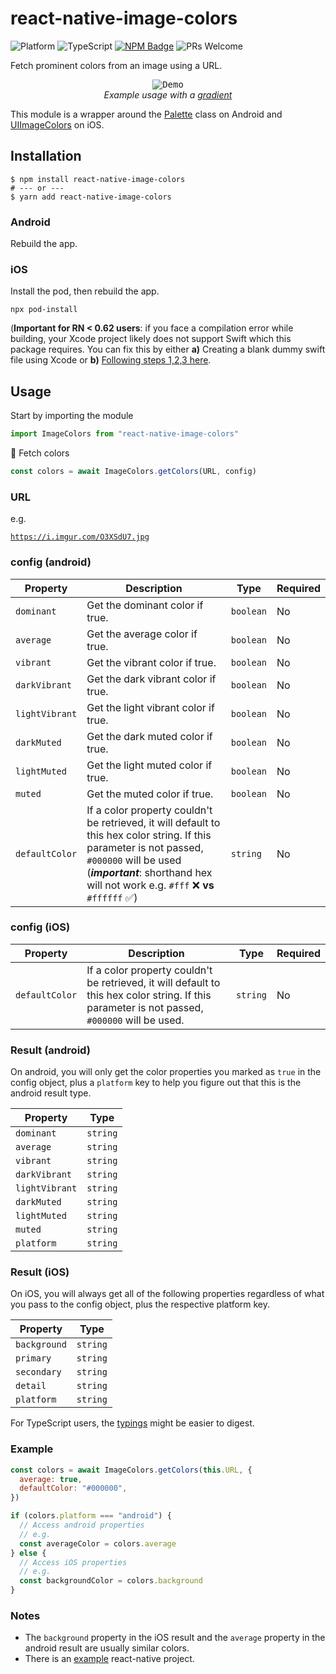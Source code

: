 # react-native-image-colors

![Platform](https://img.shields.io/badge/platform-ios%20%7C%20android-green)
![TypeScript](https://img.shields.io/badge/typescript-typed-blue)
[![NPM Badge](https://img.shields.io/npm/v/react-native-image-colors)](https://www.npmjs.com/package/react-native-image-colors)
![PRs Welcome](https://img.shields.io/badge/PRs-welcome-%23ff69b4)

Fetch prominent colors from an image using a URL.

<p align="center" >
  <kbd>
    <img src="https://github.com/osamaq/react-native-image-colors/raw/master/assets/demo.gif" title="Demo">
  </kbd>
  <br>
  <em>Example usage with a <a href="https://github.com/react-native-community/react-native-linear-gradient">gradient</a></em>
</p>

This module is a wrapper around the [Palette](https://developer.android.com/reference/androidx/palette/graphics/Palette) class on Android and [UIImageColors](https://github.com/jathu/UIImageColors) on iOS.

## Installation

```
$ npm install react-native-image-colors
# --- or ---
$ yarn add react-native-image-colors
```

### Android

Rebuild the app.

### iOS

Install the pod, then rebuild the app.

`npx pod-install`

(**Important for RN < 0.62 users**: if you face a compilation error while building, your Xcode project likely does not support Swift which this package requires. You can fix this by either **a)** Creating a blank dummy swift file using Xcode or **b)** [Following steps 1,2,3 here](https://github.com/facebook/flipper/blob/4297b3061f14ceca4d184aa3eebd0731b5bf20f5/docs/getting-started.md#for-pure-objective-c-projects).

## Usage

Start by importing the module

```js
import ImageColors from "react-native-image-colors"
```

🎨 Fetch colors

```js
const colors = await ImageColors.getColors(URL, config)
```

### URL

e.g.

[`https://i.imgur.com/O3XSdU7.jpg`](https://i.imgur.com/O3XSdU7.jpg)

### config (android)

| Property       | Description                                                                                                                                                                                                                    | Type      | Required |
| -------------- | ------------------------------------------------------------------------------------------------------------------------------------------------------------------------------------------------------------------------------ | --------- | -------- |
| `dominant`     | Get the dominant color if true.                                                                                                                                                                                                | `boolean` | No       |
| `average`      | Get the average color if true.                                                                                                                                                                                                 | `boolean` | No       |
| `vibrant`      | Get the vibrant color if true.                                                                                                                                                                                                 | `boolean` | No       |
| `darkVibrant`  | Get the dark vibrant color if true.                                                                                                                                                                                            | `boolean` | No       |
| `lightVibrant` | Get the light vibrant color if true.                                                                                                                                                                                           | `boolean` | No       |
| `darkMuted`    | Get the dark muted color if true.                                                                                                                                                                                              | `boolean` | No       |
| `lightMuted`   | Get the light muted color if true.                                                                                                                                                                                             | `boolean` | No       |
| `muted`        | Get the muted color if true.                                                                                                                                                                                                   | `boolean` | No       |
| `defaultColor` | If a color property couldn't be retrieved, it will default to this hex color string. If this parameter is not passed, `#000000` will be used (**_important_**: shorthand hex will not work e.g. `#fff` ❌ **vs** `#ffffff` ✅) | `string`  | No       |

### config (iOS)

| Property       | Description                                                                                                                                   | Type     | Required |
| -------------- | --------------------------------------------------------------------------------------------------------------------------------------------- | -------- | -------- |
| `defaultColor` | If a color property couldn't be retrieved, it will default to this hex color string. If this parameter is not passed, `#000000` will be used. | `string` | No       |

### Result (android)

On android, you will only get the color properties you marked as `true` in the config object, plus a `platform` key to help you figure out that this is the android result type.

| Property       | Type     |
| -------------- | -------- |
| `dominant`     | `string` |
| `average`      | `string` |
| `vibrant`      | `string` |
| `darkVibrant`  | `string` |
| `lightVibrant` | `string` |
| `darkMuted`    | `string` |
| `lightMuted`   | `string` |
| `muted`        | `string` |
| `platform`     | `string` |

### Result (iOS)

On iOS, you will always get all of the following properties regardless of what you pass to the config object, plus the respective platform key.

| Property     | Type     |
| ------------ | -------- |
| `background` | `string` |
| `primary`    | `string` |
| `secondary`  | `string` |
| `detail`     | `string` |
| `platform`   | `string` |

For TypeScript users, the [typings](https://github.com/osamaq/react-native-image-colors/blob/master/index.d.ts) might be easier to digest.

### Example

```js
const colors = await ImageColors.getColors(this.URL, {
  average: true,
  defaultColor: "#000000",
})

if (colors.platform === "android") {
  // Access android properties
  // e.g.
  const averageColor = colors.average
} else {
  // Access iOS properties
  // e.g.
  const backgroundColor = colors.background
}
```

### Notes

- The `background` property in the iOS result and the `average` property in the android result are usually similar colors.
- There is an [example](https://github.com/osamaq/react-native-image-colors/tree/master/example) react-native project.
